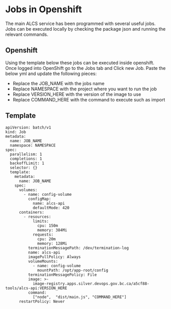 # Jobs in Openshift

The main ALCS service has been programmed with several useful jobs. Jobs can be executed locally by checking the package json and running the relevant commands.

## Openshift

Using the template below these jobs can be executed inside openshift. Once logged into OpenShift go to the Jobs tab and Click new Job. Paste the below yml and update the following pieces:
* Replace the JOB_NAME with the jobs name
* Replace NAMESPACE with the project where you want to run the job
* Replace VERSION_HERE with the version of the image to use
* Replace COMMAND_HERE with the command to execute such as import

## Template
```
apiVersion: batch/v1
kind: Job
metadata:
  name: JOB_NAME
  namespace: NAMESPACE
spec:
  parallelism: 1
  completions: 1
  backoffLimit: 1
  selector: {}
  template:
    metadata:
      name: JOB_NAME
    spec:
      volumes:
        - name: config-volume
          configMap:
            name: alcs-api
            defaultMode: 420
      containers:
        - resources:
            limits:
              cpu: 150m
              memory: 384Mi
            requests:
              cpu: 20m
              memory: 128Mi
          terminationMessagePath: /dev/termination-log
          name: alcs-api
          imagePullPolicy: Always
          volumeMounts:
            - name: config-volume
              mountPath: /opt/app-root/config
          terminationMessagePolicy: File
          image: >-
            image-registry.apps.silver.devops.gov.bc.ca/a5cf88-tools/alcs-api:VERSION_HERE
          command:
            ["node",  "dist/main.js", "COMMAND_HERE"]
      restartPolicy: Never
```